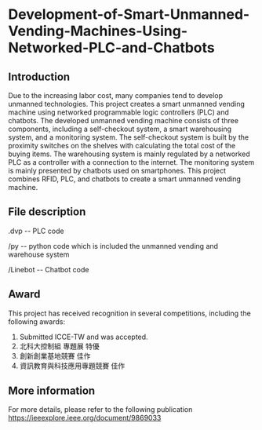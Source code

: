 # Development-of-Smart-Unmanned-Vending-Machines-Using-Networked-PLC-and-Chatbots

## Introduction
Due to the increasing labor cost, many companies tend to develop unmanned technologies. This project creates a smart unmanned vending machine using networked programmable logic controllers (PLC) and chatbots. The developed unmanned vending machine consists of three components, including a self-checkout system, a smart warehousing system, and a monitoring system. The self-checkout system is built by the proximity switches on the shelves with calculating the total cost of the buying items. The warehousing system is mainly regulated by a networked PLC as a controller with a connection to the internet. The monitoring system is mainly presented by chatbots used on smartphones. This project combines RFID, PLC, and chatbots to create a smart unmanned vending machine.

## File description
.dvp -- PLC code

/py  -- python code which is included the unmanned vending and warehouse system

/Linebot -- Chatbot code

## Award
This project has received recognition in several competitions, including the following awards:

1. Submitted ICCE-TW and was accepted.
2. 北科大控制組 專題展 特優
3. 創新創業基地競賽 佳作
4. 資訊教育與科技應用專題競賽 佳作

## More information
For more details, please refer to the following publication
https://ieeexplore.ieee.org/document/9869033

